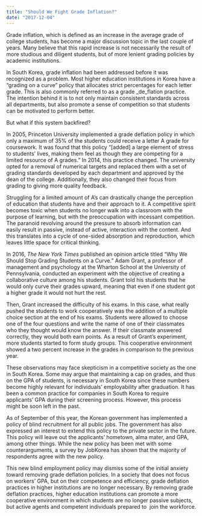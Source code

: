 ```yaml
---
title: "Should We Fight Grade Inflation?"
date: "2017-12-04"
---
```


Grade inflation, which is defined as an increase in the average grade of college students, has become a major discussion topic in the last couple of years. Many believe that this rapid increase is not necessarily the result of more studious and diligent students, but of more lenient grading policies by academic institutions.

In South Korea, grade inflation had been addressed before it was recognized as a problem. Most higher education institutions in Korea have a “grading on a curve” policy that allocates strict percentages for each letter grade. This is also commonly referred to as a grade _de_flation practice. The intention behind it is to not only maintain consistent standards across all departments, but also promote a sense of competition so that students can be motivated to perform better.

But what if this system backfired?

In 2005, Princeton University implemented a grade deflation policy in which only a maximum of 35% of the students could receive a letter A grade for coursework. It was found that this policy “\[added\] a large element of stress to students’ lives, making them feel as though they are competing for a limited resource of A grades.” In 2014, this practice changed. The university opted for a removal of numerical targets and replaced them with a set of grading standards developed by each department and approved by the dean of the college. Additionally, they also changed their focus from grading to giving more quality feedback.

Struggling for a limited amount of A’s can drastically change the perception of education that students have and their approach to it. A competitive spirit becomes toxic when students no longer walk into a classroom with the purpose of learning, but with the preoccupation with incessant competition. The paranoid revolving around the pressure to absorb information can easily result in passive, instead of active, interaction with the content. And this translates into a cycle of one-sided absorption and reproduction, which leaves little space for critical thinking.

In 2016, _The New York Times_ published an opinion article titled “Why We Should Stop Grading Students on a Curve.” Adam Grant, a professor of management and psychology at the Wharton School at the University of Pennsylvania, conducted an experiment with the objective of creating a collaborative culture among his students. Grant told his students that he would only curve their grades upward, meaning that even if one student got a higher grade it would not hurt the rest.

Then, Grant increased the difficulty of his exams. In this case, what really pushed the students to work cooperatively was the addition of a multiple choice section at the end of his exams. Students were allowed to choose one of the four questions and write the name of one of their classmates who they thought would know the answer. If their classmate answered correctly, they would both earn points. As a result of Grant’s experiment, more students started to form study groups. This cooperative environment showed a two percent increase in the grades in comparison to the previous year.

These observations may face skepticism in a competitive society as the one in South Korea. Some may argue that maintaining a cap on grades, and thus on the GPA of students, is necessary in South Korea since these numbers become highly relevant for individuals’ employability after graduation. It has been a common practice for companies in South Korea to require applicants’ GPA during their screening process. However, this process might be soon left in the past.

As of September of this year, the Korean government has implemented a policy of blind recruitment for all public jobs. The government has also expressed an interest to extend this policy to the private sector in the future. This policy will leave out the applicants’ hometown, alma mater, and GPA, among other things. While the new policy has been met with some counterarguments, a survey by JobKorea has shown that the majority of respondents agree with the new policy.

This new blind employment policy may dismiss some of the initial anxiety toward removing grade deflation policies. In a society that does not focus on workers’ GPA, but on their competence and efficiency, grade deflation practices in higher institutions are no longer necessary. By removing grade deflation practices, higher education institutions can promote a more cooperative environment in which students are no longer passive subjects, but active agents and competent individuals prepared to  join the workforce.
